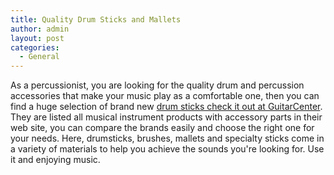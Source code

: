 ```yaml
---
title: Quality Drum Sticks and Mallets
author: admin
layout: post
categories:
  - General
---
```

As a percussionist, you are looking for the quality drum and percussion accessories that make your music play as a comfortable one, then you can find a huge selection of brand new <a href="http://www.guitarcenter.com/Drum-Sticks-Mallets.gc">drum sticks check it out at GuitarCenter</a>. They are listed all musical instrument products with accessory parts in their web site, you can compare the brands easily and choose the right one for your needs. Here, drumsticks, brushes, mallets and specialty sticks come in a variety of materials to help you achieve the sounds you're looking for. Use it and enjoying music.
